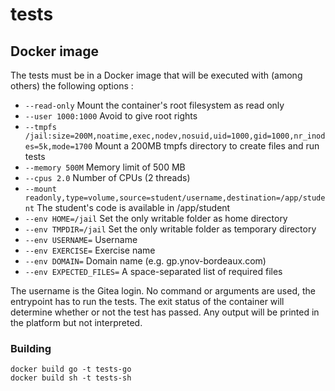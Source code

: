 # tests

## Docker image

The tests must be in a Docker image that will be executed with (among others) the following options :

-   `--read-only` Mount the container's root filesystem as read only
-   `--user 1000:1000` Avoid to give root rights
-   `--tmpfs /jail:size=200M,noatime,exec,nodev,nosuid,uid=1000,gid=1000,nr_inodes=5k,mode=1700` Mount a 200MB tmpfs directory to create files and run tests
-   `--memory 500M` Memory limit of 500 MB
-   `--cpus 2.0` Number of CPUs (2 threads)
-   `--mount readonly,type=volume,source=student/username,destination=/app/student` The student's code is available in /app/student
-   `--env HOME=/jail` Set the only writable folder as home directory
-   `--env TMPDIR=/jail` Set the only writable folder as temporary directory
-   `--env USERNAME=` Username
-   `--env EXERCISE=` Exercise name
-   `--env DOMAIN=` Domain name (e.g. gp.ynov-bordeaux.com)
-   `--env EXPECTED_FILES=` A space-separated list of required files

The username is the Gitea login.
No command or arguments are used, the entrypoint has to run the tests.
The exit status of the container will determine whether or not the test has passed.
Any output will be printed in the platform but not interpreted.

### Building

```console
docker build go -t tests-go
docker build sh -t tests-sh
```
